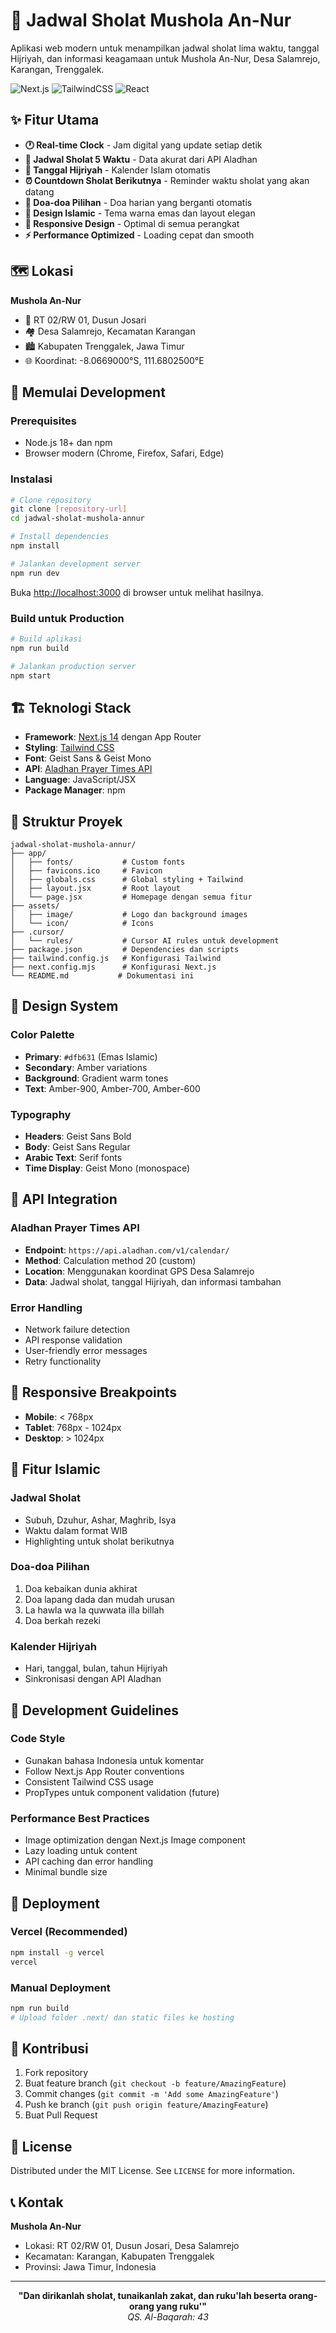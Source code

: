 # 🕌 Jadwal Sholat Mushola An-Nur

Aplikasi web modern untuk menampilkan jadwal sholat lima waktu, tanggal Hijriyah, dan informasi keagamaan untuk Mushola An-Nur, Desa Salamrejo, Karangan, Trenggalek.

![Next.js](https://img.shields.io/badge/Next.js-14.2.24-black?style=for-the-badge&logo=next.js)
![TailwindCSS](https://img.shields.io/badge/Tailwind_CSS-38B2AC?style=for-the-badge&logo=tailwind-css&logoColor=white)
![React](https://img.shields.io/badge/React-20232A?style=for-the-badge&logo=react&logoColor=61DAFB)

## ✨ Fitur Utama

- **🕐 Real-time Clock** - Jam digital yang update setiap detik
- **🕌 Jadwal Sholat 5 Waktu** - Data akurat dari API Aladhan
- **📅 Tanggal Hijriyah** - Kalender Islam otomatis
- **⏰ Countdown Sholat Berikutnya** - Reminder waktu sholat yang akan datang
- **🤲 Doa-doa Pilihan** - Doa harian yang berganti otomatis
- **🎨 Design Islamic** - Tema warna emas dan layout elegan
- **📱 Responsive Design** - Optimal di semua perangkat
- **⚡ Performance Optimized** - Loading cepat dan smooth

## 🗺️ Lokasi

**Mushola An-Nur**
- 📍 RT 02/RW 01, Dusun Josari
- 🏘️ Desa Salamrejo, Kecamatan Karangan
- 🏙️ Kabupaten Trenggalek, Jawa Timur
- 🌐 Koordinat: -8.0669000°S, 111.6802500°E

## 🚀 Memulai Development

### Prerequisites

- Node.js 18+ dan npm
- Browser modern (Chrome, Firefox, Safari, Edge)

### Instalasi

```bash
# Clone repository
git clone [repository-url]
cd jadwal-sholat-mushola-annur

# Install dependencies
npm install

# Jalankan development server
npm run dev
```

Buka [http://localhost:3000](http://localhost:3000) di browser untuk melihat hasilnya.

### Build untuk Production

```bash
# Build aplikasi
npm run build

# Jalankan production server
npm start
```

## 🏗️ Teknologi Stack

- **Framework**: [Next.js 14](https://nextjs.org/) dengan App Router
- **Styling**: [Tailwind CSS](https://tailwindcss.com/)
- **Font**: Geist Sans & Geist Mono
- **API**: [Aladhan Prayer Times API](https://aladhan.com/prayer-times-api)
- **Language**: JavaScript/JSX
- **Package Manager**: npm

## 📂 Struktur Proyek

```
jadwal-sholat-mushola-annur/
├── app/
│   ├── fonts/           # Custom fonts
│   ├── favicons.ico     # Favicon
│   ├── globals.css      # Global styling + Tailwind
│   ├── layout.jsx       # Root layout
│   └── page.jsx         # Homepage dengan semua fitur
├── assets/
│   ├── image/           # Logo dan background images
│   └── icon/            # Icons
├── .cursor/
│   └── rules/           # Cursor AI rules untuk development
├── package.json         # Dependencies dan scripts
├── tailwind.config.js   # Konfigurasi Tailwind
├── next.config.mjs      # Konfigurasi Next.js
└── README.md           # Dokumentasi ini
```

## 🎨 Design System

### Color Palette
- **Primary**: `#dfb631` (Emas Islamic)
- **Secondary**: Amber variations
- **Background**: Gradient warm tones
- **Text**: Amber-900, Amber-700, Amber-600

### Typography
- **Headers**: Geist Sans Bold
- **Body**: Geist Sans Regular
- **Arabic Text**: Serif fonts
- **Time Display**: Geist Mono (monospace)

## 🔌 API Integration

### Aladhan Prayer Times API
- **Endpoint**: `https://api.aladhan.com/v1/calendar/`
- **Method**: Calculation method 20 (custom)
- **Location**: Menggunakan koordinat GPS Desa Salamrejo
- **Data**: Jadwal sholat, tanggal Hijriyah, dan informasi tambahan

### Error Handling
- Network failure detection
- API response validation
- User-friendly error messages
- Retry functionality

## 📱 Responsive Breakpoints

- **Mobile**: < 768px
- **Tablet**: 768px - 1024px
- **Desktop**: > 1024px

## 🤲 Fitur Islamic

### Jadwal Sholat
- Subuh, Dzuhur, Ashar, Maghrib, Isya
- Waktu dalam format WIB
- Highlighting untuk sholat berikutnya

### Doa-doa Pilihan
1. Doa kebaikan dunia akhirat
2. Doa lapang dada dan mudah urusan
3. La hawla wa la quwwata illa billah
4. Doa berkah rezeki

### Kalender Hijriyah
- Hari, tanggal, bulan, tahun Hijriyah
- Sinkronisasi dengan API Aladhan

## 🔧 Development Guidelines

### Code Style
- Gunakan bahasa Indonesia untuk komentar
- Follow Next.js App Router conventions
- Consistent Tailwind CSS usage
- PropTypes untuk component validation (future)

### Performance Best Practices
- Image optimization dengan Next.js Image component
- Lazy loading untuk content
- API caching dan error handling
- Minimal bundle size

## 🚀 Deployment

### Vercel (Recommended)
```bash
npm install -g vercel
vercel
```

### Manual Deployment
```bash
npm run build
# Upload folder .next/ dan static files ke hosting
```

## 🤝 Kontribusi

1. Fork repository
2. Buat feature branch (`git checkout -b feature/AmazingFeature`)
3. Commit changes (`git commit -m 'Add some AmazingFeature'`)
4. Push ke branch (`git push origin feature/AmazingFeature`)
5. Buat Pull Request

## 📄 License

Distributed under the MIT License. See `LICENSE` for more information.

## 📞 Kontak

**Mushola An-Nur**
- Lokasi: RT 02/RW 01, Dusun Josari, Desa Salamrejo
- Kecamatan: Karangan, Kabupaten Trenggalek
- Provinsi: Jawa Timur, Indonesia

---

<div align="center">

**"Dan dirikanlah sholat, tunaikanlah zakat, dan ruku'lah beserta orang-orang yang ruku'"**
<br>
*QS. Al-Baqarah: 43*

</div>
